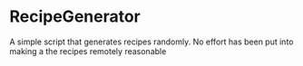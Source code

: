 # RecipeGenerator
A simple script that generates recipes randomly. No effort has been put into making a the recipes remotely reasonable
